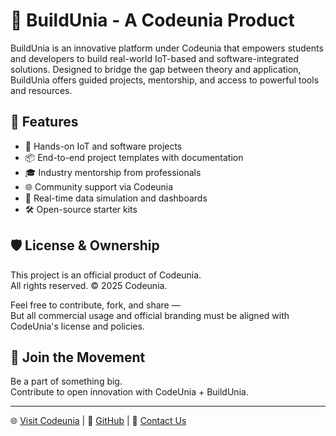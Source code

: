 # 🔧 BuildUnia - A Codeunia Product

BuildUnia is an innovative platform under Codeunia that empowers students and developers to build real-world IoT-based and software-integrated solutions. Designed to bridge the gap between theory and application, BuildUnia offers guided projects, mentorship, and access to powerful tools and resources.

## 🚀 Features

- 🧠 Hands-on IoT and software projects
- 📦 End-to-end project templates with documentation
- 🎓 Industry mentorship from professionals
- 🌐 Community support via Codeunia
- 📡 Real-time data simulation and dashboards
- 🛠️ Open-source starter kits

## 🛡️ License & Ownership

This project is an official product of Codeunia.  
All rights reserved. © 2025 Codeunia.

Feel free to contribute, fork, and share —  
But all commercial usage and official branding must be aligned with CodeUnia's license and policies.

## 🤝 Join the Movement

Be a part of something big.  
Contribute to open innovation with CodeUnia + BuildUnia.

---

🌐 [Visit Codeunia](https://codeunia.com) | 🐙 [GitHub](https://github.com/codeunia-dev) | 📧 [Contact Us](mailto:contact@codeunia.com)
